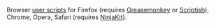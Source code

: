 Browser [user scripts](http://wiki.greasespot.net/User_script) for Firefox (requires [Greasemonkey](/greasemonkey/greasemonkey) or [Scriptish](/scriptish/scriptish)), Chrome, Opera, Safari (requires [NinjaKit](/os0x/NinjaKit)).